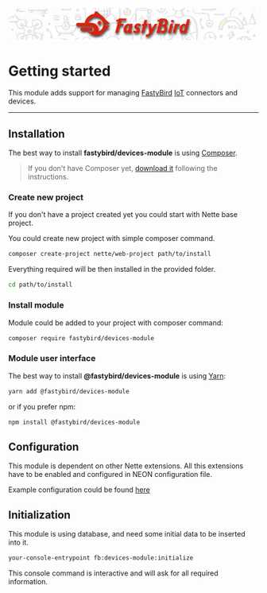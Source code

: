 <p align="center">
	<img src="https://github.com/fastybird/.github/blob/main/assets/repo_title.png?raw=true" alt="FastyBird"/>
</p>

# Getting started

This module adds support for managing [FastyBird](https://www.fastybird.com) [IoT](https://en.wikipedia.org/wiki/Internet_of_things) connectors and devices.

***

## Installation

The best way to install **fastybird/devices-module** is using [Composer](https://getcomposer.org/).

> If you don't have Composer yet, [download it](https://getcomposer.org/download/) following the instructions.

### Create new project

If you don't have a project created yet you could start with Nette base project.

You could create new project with simple composer command.

```sh
composer create-project nette/web-project path/to/install
```

Everything required will be then installed in the provided folder.

```sh
cd path/to/install
```

### Install module

Module could be added to your project with composer command:

```sh
composer require fastybird/devices-module
```

### Module user interface

The best way to install **@fastybird/devices-module** is using [Yarn](https://yarnpkg.com/):

```sh
yarn add @fastybird/devices-module
```

or if you prefer npm:

```sh
npm install @fastybird/devices-module
```

## Configuration

This module is dependent on other Nette extensions. All this extensions have to be enabled and configured in NEON
configuration file.

Example configuration could be found [here](https://github.com/FastyBird/devices-module/blob/main/config/example.neon)

## Initialization

This module is using database, and need some initial data to be inserted into it.

```sh
your-console-entrypoint fb:devices-module:initialize
```

This console command is interactive and will ask for all required information.
